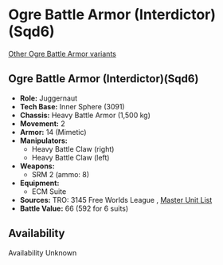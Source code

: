 # Ogre Battle Armor (Interdictor)(Sqd6) 

[Other Ogre Battle Armor variants](../ogre_battle_armor.md) 

## Ogre Battle Armor (Interdictor)(Sqd6) 

- **Role:** Juggernaut 
- **Tech Base:** Inner Sphere (3091) 
- **Chassis:** Heavy Battle Armor (1,500 kg) 
- **Movement:** 2 
- **Armor:** 14 (Mimetic) 
- **Manipulators:** 
  - Heavy Battle Claw (right) 
  - Heavy Battle Claw (left) 
- **Weapons:** 
  - SRM 2 (ammo: 8) 
- **Equipment:** 
  - ECM Suite 
- **Sources:** TRO: 3145 Free Worlds League , [Master Unit List](http://masterunitlist.info/Unit/Details/9120) 
- **Battle Value:** 66 (592 for 6 suits) 

## Availability 

Availability Unknown 

